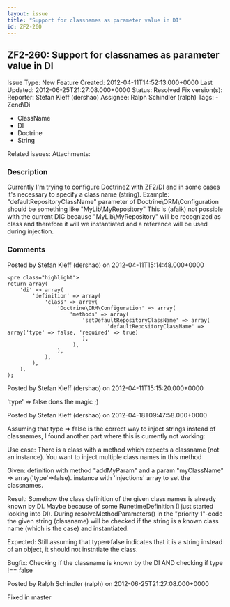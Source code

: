 ```yaml
---
layout: issue
title: "Support for classnames as parameter value in DI"
id: ZF2-260
---
```


ZF2-260: Support for classnames as parameter value in DI
--------------------------------------------------------

 Issue Type: New Feature Created: 2012-04-11T14:52:13.000+0000 Last Updated: 2012-06-25T21:27:08.000+0000 Status: Resolved Fix version(s): 
 Reporter:  Stefan Kleff (dershao)  Assignee:  Ralph Schindler (ralph)  Tags: - Zend\\Di
- ClassName
- DI
- Doctrine
- String
 
 Related issues: 
 Attachments: 
### Description

Currently I'm trying to configure Doctrine2 with ZF2/DI and in some cases it's necessary to specify a class name (string). Example: "defaultRepositoryClassName" parameter of Doctrine\\ORM\\Configuration should be something like "MyLib\\MyRepository" This is (afaik) not possible with the current DIC because "MyLib\\MyRepository" will be recognized as class and therefore it will we instantiated and a reference will be used during injection.

 

 

### Comments

Posted by Stefan Kleff (dershao) on 2012-04-11T15:14:48.000+0000

 
    <pre class="highlight">
    return array(
        'di' => array(
            'definition' => array(
                'class' => array(
                    'Doctrine\ORM\Configuration' => array(
                        'methods' => array(
                            'setDefaultRepositoryClassName' => array(
                                    'defaultRepositoryClassName' => array('type' => false, 'required' => true)
                            ),
                         ),
                    ),
                ),
            ),
        ),
    );


 

 

Posted by Stefan Kleff (dershao) on 2012-04-11T15:15:20.000+0000

'type' => false does the magic ;)

 

 

Posted by Stefan Kleff (dershao) on 2012-04-18T09:47:58.000+0000

Assuming that type => false is the correct way to inject strings instead of classnames, I found another part where this is currently not working:

Use case: There is a class with a method which expects a classname (not an instance). You want to inject multiple class names in this method

Given: definition with method "addMyParam" and a param "myClassName" => array('type'=>false). instance with 'injections' array to set the classnames.

Result: Somehow the class definition of the given class names is already known by DI. Maybe because of some RunetimeDefinition (I just started looking into DI). During resolveMethodParameters() in the "priority 1"-code the given string (classname) will be checked if the string is a known class name (which is the case) and instantiated.

Expected: Still assuming that type=>false indicates that it is a string instead of an object, it should not instntiate the class.

Bugfix: Checking if the classname is known by the DI AND checking if type !== false

 

 

Posted by Ralph Schindler (ralph) on 2012-06-25T21:27:08.000+0000

Fixed in master

 

 